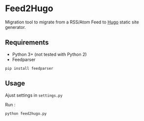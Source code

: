 # Feed2Hugo

Migration tool to migrate from a RSS/Atom Feed to [Hugo](https://gohugo.io/) static site generator.

## Requirements

* Python 3+ (not tested with Python 2)
* Feedparser

```
pip install feedparser
```

## Usage

Ajust settings in `settings.py`

Run :

```
python feed2hugo.py
```


